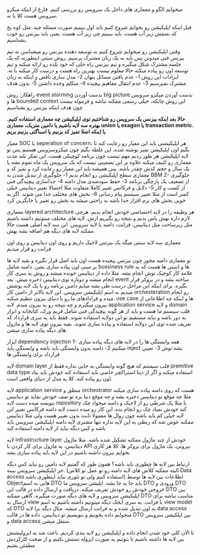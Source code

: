 میخوایم الگو و معماری های داخل یک سرویس رو بررسی کنیم. فارغ از اینکه میکرو سرویس هست کلا یا نه. 

قبل اینکه اپلیکیشن رو بخوایم شروع کنیم باید اول ببینیم صورت مسئله چیه. مثل کوه یخ که نصفش زیر آب هست. باید ببینیم چی زیر آب هست. یعنی باید بیزنس رو خوب بشناسیم. 

وقتی اپلیکیشن رو میخوایم شروع کنیم نه توسعه دهنده بیزنس رو میشناسن نه تیم بیزنس فنی میدونن پس باید به یک زبان مشترک برسیم. 
روش سنتی اینطوریه که یک جلسه مشترک شکل میگیره و تیم بیزنس راه حلی که خود بلده رو ارائه میکنه و تیم توسعه اون رو پیاده میکنه حالا معلوم نیست بهترین راه هست و درست کار میکنه یا نه. 
ایرادات این روش
1- عدم یافتن مسائل پنهان
2- مدل سازی ناقص و اینکه به زبان مشترک نمیرسیم 
3- عدم انتقال مفاهیم پیچیده
4- متکلم وجده داشتن
5- بدون هدف

راهکار:
روش event storming
بدست آوردن big picture
بدست آوردن میکرو سرویس ها و bounded context 
این روش چابکه، خیلی رسمی ممکنه نباشه و فرموله نیست چون هدف اینکه بیزنس رو بشناسیم 

**حالا بعد اینکه بیزنس یک سرویس رو شناختیم توی اپلیکیشن چه معماری استفاده کنیم. بهتره سه لایه باشیم یا دامین متریک، معماری union یا exagon یا transaction metric. یا اینکه اصلا تمیز کد بزنیم یا اسباگتی بزنیم بریم**


معیار SOC یا seperation of concern، هر اپلیکیشنی باید این معیار رو رعایت کنه تا بگیم اون اپلیکیشن تمیز نوشته شده. این غلطه بگیم چون میکروسرویس هستیم پس تو لایه اپلیکیشن هر طور زدیم مهم نیست چون برنامه کوچیکی هست. این تفکر بلند مدت معماری رو کثیف میکنه علاوه بر این تضمینی نیست که یک سرویس یک ماه تموم بشه یا یک سال و حجم کدش چقدر باشه. پس همیشه باید این معیار رو رعایت کرد و تمیز کد و معماری سطح اپلیکیشن رو انجام بدیم
1- جلوگیری از تبدیل شدن به BBM
2- جلوگیری از تصعیف یک پارچگی برنامه
3- حفظ سودمندی مدل دامنه
4- جداسازی پیچیدگی فنی از کسب و کار
5- دلایل و فرکانس تغییر کاملا متفاوت مثلا احتمالا تغییر دیتابیس خیلی کمتر است از مثلا تغییر سیستم پیام رسانی
6- بخش های مختلف جدا می شوند. اگر به خوبی بخش های نرم افزار جدا باشه به راحتی میشه یه بخش رو تغییر یا جایگزین کرد


معماری layered architecture
هر وظیفه را در لایه اختصاصی خودش انجام بدیم. هرچی لازم داره بهش پاس بدیم و نتیجه رو بگیریم ازش. لایه های مختلف میتونیم داشته باشیم مثل زیرساخت مثل دیتابیس، فرانت، دامنه یا لایه سرویس. این سه لایه اصلی هست حالا ممکنه لایه های دیگه هم اضافه بشه بهش. 

معماری سه لایه سنتی میگه یک بیزنس لاجیک داریم و روی اون دیتابیس و روی اون فرانت رو قرار میدیم 

تو معماری دامنه محور چون بیزنس پیچیده هست اون باید اصل قرار بگیره و بقیه لایه ها بر مبنی اون پیاده سازی بشن. دامنه شامل bussiness rule ها و انتیتی ها هست که یه علامه کار کوچیک توش انجام بشه. مثلا داده از دیتابیس خونده میشه و روش یه سری کار انجام میشه و دوباره توی دیتابیس ذخیره میش. بعد event ساخته بشه و در بروکر قرار بگیره. 
برای اینکه این مراحل درست طی بشه میایم دامین برنامه رو با یک لایه پوشش میدیم به اسم اپلیکیشن سرویس. این لایه بالاتر از دامین کار orchesteration رو انجام میده و قرادادهای ما رو با دنیای بیرون تنظیم میکنه. use case ها و اینکه چه اطلاعاتی از بیرون میگیرم و چه نتیجه رو به بیرون میدم. 
لایه application service و لایه domain قلب سیستم ما هست و باید از هر گونه پیچیدگی فنی شامل فریم ورک، کتابخانه و ابزار به دور باشه و نباید مستقیم تو این دولایه استفاده شوند. فقط باید یه سری قرارداد که تعریف شده توی این دولایه استفاده و پیاده سازی شوند. بقیه بیرون توی لایه ها و ماژول های دیگه پیاده سازی میشن. 

ابزار dependency injection 
1- همه وابستگی ها را در لایه های دیگه پیاده سازی میکنیم
2- دامنه بدون وابستگی باید باشه و وابستگی باید inject بشه توش
3- تعیین قرارداد برای وابستگی ها 


لایه domain layer
قلب سیستم که هیچ گونه وابستگی به جایی نداره
فقط از premitive data type استفاده میکنه و اگر از دیتا استراکچر خاصی باید استفاده کنه خودش باید بیاد اون رو پیاده کنه. کلا یه مدل از دنیای واقعی است. 

لایه application service
منطق و orchestrator هست که روی دامنه پیاده سازی میکنه
مثلا چه موقع تو دیتابیس ذخیره بشه و چه موقع دیتا بره تو صف
خودش نماید تو دیتابیس بنویسه میده دست لایه repository 
یا مثلا یک شرطی رو از لاجیک و دامنه میخواد چک کنه خودش نمیاد چک رو انجام بده. این کار رو میده دست لایه دامنه
فرکانس تغییر این لایه خیلی کم باید باشه چون روال ها معمولا ثابت بدون تغییر هست ولی مثلا دیتابیس ممکنه عوض شه که ربطی به این لایه نداره 
تنها مشتری لایه دامنه اپلیکیشن سرویس باید باشه و کس دیگه نباید از لایه دامنه استفاده کنه 

 
لایه infrastructure layer
خودش از چند ماژول ممکنه تشکیل شده باشه. مثلا ماژول دیتابیس، یه ماژول برای کار کردن با API بیرونی، یک ماژول برای بروکر ها. کلا هر کاری بخوایم بیرون داشته باشیم در این لایه باید پیاده سازی بشه

ارتباط بین لایه ها چطوری باید باشه؟
همون طور که گفتیم لایه دامین رو نباید کس دیگه جز اپلیکیشن سرویس ببینه. (البته ممکنه کلاس های لایه دامنه رو تو عمل تو کلاس Data access استفاده کنیم ولی تو تئوری نباید اینطوری باشه)
اطلاعات بین لایه ها توسط Objectهایی به اسم DTO باید جا به جا بشه. 
اپلیشن سرویس ما DTO ورودی و  DTO خروجی خودش رو خودش تعریف میکنه. دریافت و ارسال داده در قالب این  DTO بین اپلیکیشن سرویس و لایه های دیگه صورت میگیره. 
گاهی ممکنه  DTO مناسب نباشه برای ارسال به view یا فرانت. یه سری آبجک دیگه میتونیم داشته باشیم به اسم view model که  DTO به اون تبدیل شده و به فرانت ارسال میشه. مثال دیگه برا لایه data access میخوایم داده بخونیم و بنویسیم تو دیتابیس، داده ها در قالب  DTO بین اپلکیشن سرویس و data access منتقل میشن. 


تا الان کلی خود شدن انجام داده و اپلیکیشن رو لایه بندی کردیم. باعث شد یه ایزولیشنش بین لایه ها داشته باشیم تا بتونیم به صورت ایزوله تستش بکنیم و از صحت کارکردش مطمئن بشیم 

